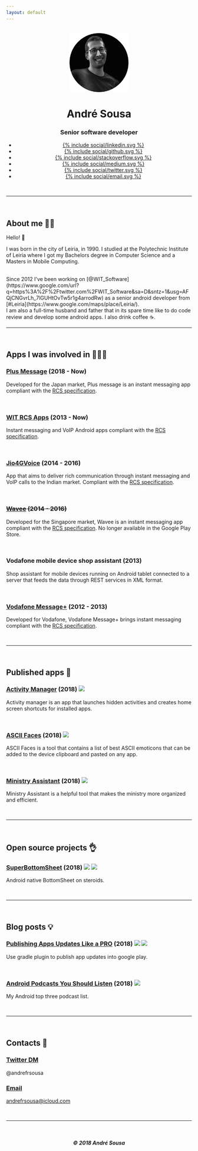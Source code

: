 ```yaml
---
layout: default
---
```


<br/>

<center>
	<img width="160" height="160" src="/images/me.png">
	<h1 class="title">André Sousa</h1>
	<h3 class="description">Senior software developer</h3>
	<div class="sharebuttons">
        <ul>
           <li class="linkedin">
              <a href="https://www.linkedin.com/in/andrefrsousa/">
              {% include social/linkedin.svg %}
              </a>
           </li>
           <li class="github">
              <a href="https://github.com/andrefrsousa">
              {% include social/github.svg %}
              </a>
           </li>
           <li class="stackoverflow">
              <a href="https://stackoverflow.com/users/1574250/andré-sousa">
              {% include social/stackoverflow.svg %}
              </a>
           </li>
           <li class="medium">
              <a href="https://medium.com/andré-sousa">
              {% include social/medium.svg %}
              </a>
           </li>
           <li class="twitter">
              <a href="https://twitter.com/andrefrsousa">
              {% include social/twitter.svg %}
              </a>
           </li>
           <li class="email">
              <a href="mailto:andrefrsousa@icloud.com">
              {% include social/email.svg %}
              </a>
           </li>
        </ul>
     </div>
</center>

<br/>
<hr />
<br/>

## About me 👱‍♂️

Hello! 👋

I was born in the city of Leiria, in 1990. I studied at the Polytechnic Institute of Leiria where I got my Bachelors degree in Computer Science and a Masters in Mobile Computing. 

<br/>
Since 2012 I’ve been working on [@WIT_Software](https://www.google.com/url?q=https%3A%2F%2Ftwitter.com%2FWIT_Software&sa=D&sntz=1&usg=AFQjCNGvrLh_7lGUHtOvTw5r1g4arrodRw) as a senior android developer from [#Leiria](https://www.google.com/maps/place/Leiria/).

<br/>
I am also a full-time husband and father that in its spare time like to do code review and develop some android apps.
I also drink coffee ☕️.

<br/>
<hr />
<br/>

## Apps I was involved in 👨🏻‍💻

### [Plus Message](https://play.google.com/store/apps/details?id=jp.softbank.mb.plusmessage) (2018 - Now)
Developed for the Japan market, Plus message is an instant messaging app compliant with the [RCS specification](https://www.gsma.com/futurenetworks/rcs/rcs-documentation/).

<br/>

### [WIT RCS Apps](https://www.wit-software.com/products/rcs-suite/) (2013 - Now)
Instant messaging and VoIP Android apps compliant with the [RCS specification](https://www.gsma.com/futurenetworks/rcs/rcs-documentation/).

<br/>

### [Jio4GVoice](https://play.google.com/store/apps/details?id=com.jio.join) (2014 - 2016) 
App that aims to deliver rich communication through instant messaging and VoIP calls to the Indian market. Compliant with the [RCS specification](https://www.gsma.com/futurenetworks/rcs/rcs-documentation/).

<br/>

### <del>[Wavee](https://play.google.com/store/apps/details?id=com.singtel.wavee.release) (2014 - 2016)</del>
Developed for the Singapore market, Wavee is an instant messaging app compliant with the [RCS specification](https://www.gsma.com/futurenetworks/rcs/rcs-documentation/). No longer available in the Google Play Store.

<br/>

### Vodafone mobile device shop assistant (2013)
Shop assistant for mobile devices running on Android tablet connected to a server that feeds the data through REST services in XML format.

<br/>

### [Vodafone Message+](https://play.google.com/store/apps/details?id=com.vodafone.messaging) (2012 - 2013)
Developed for Vodafone, Vodafone Message+ brings instant messaging compliant with the [RCS specification](https://www.gsma.com/futurenetworks/rcs/rcs-documentation/).

<br/>
<hr />
<br/>

## Published apps 💪

### [Activity Manager](https://play.google.com/store/apps/details?id=com.andrefrsousa.tools.activitymanager) (2018) ![](https://img.shields.io/badge/play_store-v1.5-blue.svg)
Activity manager is an app that launches hidden activities and creates home screen shortcuts for installed apps.

<br/>

### [ASCII Faces](https://play.google.com/store/apps/details?id=com.andrefrsousa.tools.ascii) (2018) ![](https://img.shields.io/badge/play_store-v1.2-blue.svg)
ASCII Faces is a tool that contains a list of best ASCII emoticons that can be added to the device clipboard and pasted on any app.

<br/>

### [Ministry Assistant](https://play.google.com/store/apps/details?id=com.andrefrsousa.tools.ministrypad) (2018) ![](https://img.shields.io/badge/play_store-v1.5-blue.svg)
Ministry Assistant is a helpful tool that makes the ministry more organized and efficient.

<br/>
<hr />
<br/>

## Open source projects 👌

### [SuperBottomSheet](https://github.com/andrefrsousa/SuperBottomSheet) (2018) ![](https://img.shields.io/badge/android-brightgreen.svg) ![](https://img.shields.io/badge/kotlin-orange.svg)
Android native BottomSheet on steroids.

<br/>
<hr />
<br/>

## Blog posts 💡

### [Publishing Apps Updates Like a PRO](https://medium.com/@andrefrsousa/publishing-apps-updates-like-a-pro-558f3f308eda) (2018) ![](https://img.shields.io/badge/android_studio-lightgrey.svg) ![](https://img.shields.io/badge/gradle-green.svg)
Use gradle plugin to publish app updates into google play.

<br/>

### [Android Podcasts You Should Listen](https://medium.com/@andrefrsousa/android-podcasts-you-should-listen-e6e4101eeb5a) (2018) ![](https://img.shields.io/badge/android-brightgreen.svg)
My Android top three podcast list.

<br/>
<hr />
<br/>

## Contacts 👋

### [Twitter DM](https://twitter.com/messages/compose?recipient_id=1048843283613605888)
@andrefrsousa

### [Email](mailto:andrefrsousa@icloud.com)
andrefrsousa@icloud.com

<br/>
<hr />
<br/>

<center>

  <h5>© 2018 André Sousa</h5>

</center>
